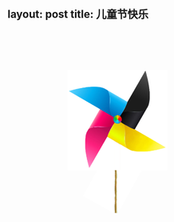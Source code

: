 layout: post
title: 儿童节快乐
---
<style>
  .mr-cont{
	height:500px;
	width:800px;
	margin: 0 auto;
	position: relative;
	background: url(../img/bg.jpg)
  }
  .go{
	position: absolute;
	top:80px;
	left: 120px;
	height: 200px;
	z-index: 50;
  }
  .go:hover  {
	transform:rotate(1080deg);
	transition:2s all ease-out;
	transform-origin:50% 49%;	
  }
  .bar{
	position: absolute;
	top:220px;
	left: 180px;
	z-index: 0;
	transform:rotate(29deg);
  }
  
</style>
<div class="mr-cont">
    <img src="images/pic1.png" alt="" class="go">
    <img src="images/bar.png" alt="" class="bar">
</div>
